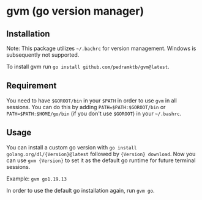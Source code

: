 # gvm (go version manager)

## Installation
Note: This package utilizes `~/.bachrc` for version management. Windows is subsequently not supported.

To install gvm run `go install github.com/pedramktb/gvm@latest`.

## Requirement
You need to have `$GOROOT/bin` in your `$PATH` in order to use `gvm` in all sessions. You can do this by adding `PATH=$PATH:$GOROOT/bin` or `PATH=$PATH:$HOME/go/bin` (if you don't use `$GOROOT`) in your `~/.bashrc`.

## Usage
You can install a custom go version with `go install golang.org/dl/{Version}@latest` followed by `{Version} download`.
Now you can use `gvm {Version}` to set it as the default go runtime for future terminal sessions.

Example: `gvm go1.19.13`

In order to use the default go installation again, run `gvm go`.
